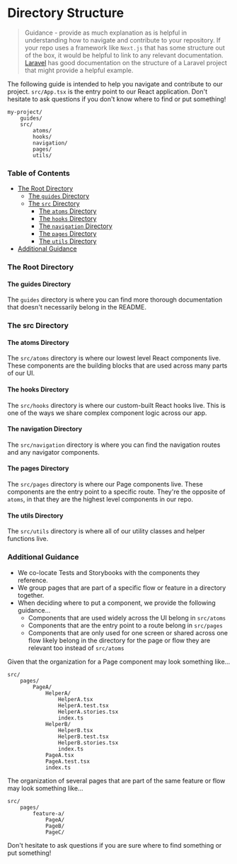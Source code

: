 # Directory Structure

> Guidance - provide as much explanation as is helpful in understanding how to navigate and contribute to your repository. If your repo uses a framework like `Next.js` that has some structure out of the box, it would be helpful to link to any relevant documentation. [Laravel](https://laravel.com/docs/8.x/structure) has good documentation on the structure of a Laravel project that might provide a helpful example. 

The following guide is intended to help you navigate and contribute to our project. `src/App.tsx` is the entry point to our React application. Don't hesitate to ask questions if you don't know where to find or put something!

```
my-project/
    guides/
    src/
        atoms/
        hooks/
        navigation/
        pages/
        utils/
```

### Table of Contents
* [The Root Directory](#the-root-directory)
  * [The `guides` Directory](#the-guides-directory)
  * [The `src` Directory](#the-src-directory)
    * [The `atoms` Directory](#the-atoms-directory)
    * [The `hooks` Directory](#the-hooks-directory)
    * [The `navigation` Directory](#the-navigation-directory)
    * [The `pages` Directory](#the-pages-directory)
    * [The `utils` Directory](#the-utils-directory)
* [Additional Guidance](#additional-guidance)

### The Root Directory

#### The guides Directory
The `guides` directory is where you can find more thorough documentation that doesn't necessarily belong in the README.

### The src Directory

#### The atoms Directory
The `src/atoms` directory is where our lowest level React components live. These components are the building blocks that are used across many parts of our UI.

#### The hooks Directory
The `src/hooks` directory is where our custom-built React hooks live. This is one of the ways we share complex component logic across our app.

#### The navigation Directory
The `src/navigation` directory is where you can find the navigation routes and any navigator components.

#### The pages Directory
The `src/pages` directory is where our Page components live. These components are the entry point to a specific route. They're the opposite of `atoms`, in that they are the highest level components in our repo.

#### The utils Directory
The `src/utils` directory is where all of our utility classes and helper functions live.

### Additional Guidance

* We co-locate Tests and Storybooks with the components they reference.
* We group pages that are part of a specific flow or feature in a directory together.
* When deciding where to put a component, we provide the following guidance...
    * Components that are used widely across the UI belong in `src/atoms`
    * Components that are the entry point to a route belong in `src/pages`
    * Components that are only used for one screen or shared across one flow likely belong in the directory for the page or flow they are relevant too instead of `src/atoms`

Given that the organization for a Page component may look something like...

```
src/
    pages/
        PageA/
            HelperA/
                HelperA.tsx
                HelperA.test.tsx
                HelperA.stories.tsx
                index.ts
            HelperB/
                HelperB.tsx
                HelperB.test.tsx
                HelperB.stories.tsx
                index.ts
            PageA.tsx
            PageA.test.tsx
            index.ts
```

The organization of several pages that are part of the same feature or flow may look something like...

```
src/
    pages/
        feature-a/
            PageA/
            PageB/
            PageC/
```

Don't hesitate to ask questions if you are sure where to find something or put something!